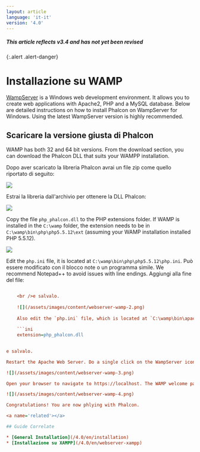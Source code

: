 ```yaml
---
layout: article
language: 'it-it'
version: '4.0'
---
```

##### This article reflects v3.4 and has not yet been revised

{:.alert .alert-danger}

<a name='overview'></a>

# Installazione su WAMP

[WampServer](https://www.wampserver.com/en/) is a Windows web development environment. It allows you to create web applications with Apache2, PHP and a MySQL database. Below are detailed instructions on how to install Phalcon on WampServer for Windows. Using the latest WampServer version is highly recommended.

<a name='phalcon'></a>

## Scaricare la versione giusta di Phalcon

WAMP has both 32 and 64 bit versions. From the download section, you can download the Phalcon DLL that suits your WAMPP installation.

Dopo aver scaricato la libreria Phalcon avrai un file zip come quello riportato di seguito:

![](/assets/images/content/webserver-xampp-1.png)

Estrai la libreria dall'archivio per ottenere la DLL Phalcon:

![](/assets/images/content/webserver-xampp-2.png)

Copy the file `php_phalcon.dll` to the PHP extensions folder. If WAMP is installed in the `C:\wamp` folder, the extension needs to be in `C:\wamp\bin\php\php5.5.12\ext` (assuming your WAMP installation installed PHP 5.5.12).

![](/assets/images/content/webserver-wamp-1.png)

Edit the `php.ini` file, it is located at `C:\wamp\bin\php\php5.5.12\php.ini`. Può essere modificato con il blocco note o un programma simile. We recommend Notepad++ to avoid issues with line endings. Aggiungi alla fine del file:

```ini extension=php_phalcon.dll

    <br />e salvalo.
    
    ![](/assets/images/content/webserver-wamp-2.png)
    
    Also edit the `php.ini` file, which is located at `C:\wamp\bin\apache\apache2.4.9\bin\php.ini`. Aggiungi alla fine del file: 
    
    ```ini
    extension=php_phalcon.dll 
    

e salvalo.

Restart the Apache Web Server. Do a single click on the WampServer icon at system tray. Choose `Restart All Services` from the pop-up menu. Check out that tray icon will become green again.

![](/assets/images/content/webserver-wamp-3.png)

Open your browser to navigate to https://localhost. The WAMP welcome page will appear. Check the section `extensions loaded` to ensure that phalcon was loaded.

![](/assets/images/content/webserver-wamp-4.png)

Congratulations! You are now phlying with Phalcon.

<a name='related'></a>

## Guide Correlate

* [General Installation](/4.0/en/installation)
* [Installazione su XAMPP](/4.0/en/webserver-xampp)
